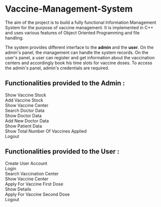 # Vaccine-Management-System

The aim of the project is to build a fully functional Information Management System for the purpose of vaccine management. It is implemented in C++ and uses various features of Object Oriented Programming and file handling.

The system provides different interface to the **admin** and the **user**. On the admin's panel, the management can handle the system records. On the user's panel, a user can register and get information about the vaccination centers and accordingly book his time slots for vaccine doses. To access the admin's panel, admin's credentials are required.

## Functionalities provided to the Admin :

Show Vaccine Stock </br>
Add Vaccine Stock </br>
Show Vaccine Center </br>
Search Doctor Data </br>
Show Doctor Data </br>
Add New Doctor Data </br>
Show Patient Data </br>
Show Total Number Of Vaccines Applied </br>
Logout </br>

## Functionalities provided to the User :

Create User Account </br>
Login </br>
Search Vaccination Center </br>
Show Vaccine Center </br>
Apply For Vaccine First Dose </br>
Show Details </br>
Apply For Vaccine Second Dose </br>
Logout </br>
